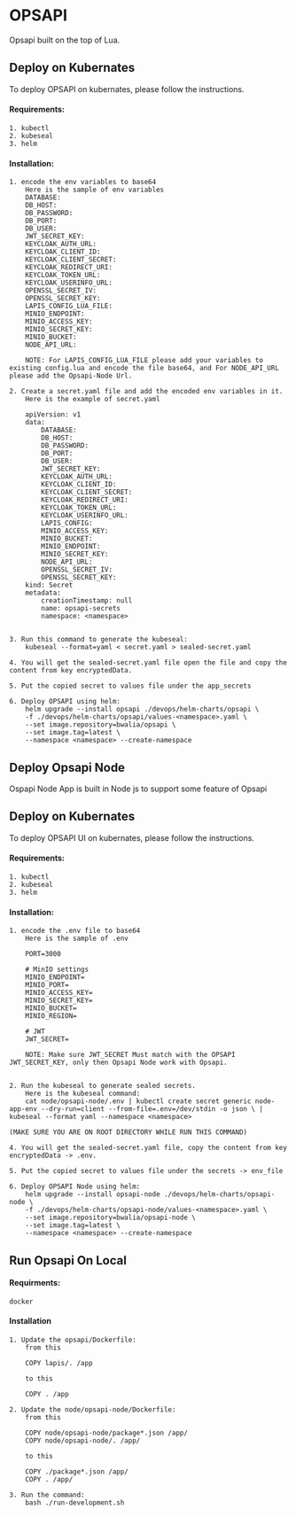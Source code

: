 # OPSAPI

Opsapi built on the top of Lua.

## Deploy on Kubernates

To deploy OPSAPI on kubernates, please follow the instructions.

#### Requirements:

    1. kubectl
    2. kubeseal
    3. helm

#### Installation:

    1. encode the env variables to base64
        Here is the sample of env variables
        DATABASE:
        DB_HOST:
        DB_PASSWORD:
        DB_PORT:
        DB_USER:
        JWT_SECRET_KEY:
        KEYCLOAK_AUTH_URL:
        KEYCLOAK_CLIENT_ID:
        KEYCLOAK_CLIENT_SECRET:
        KEYCLOAK_REDIRECT_URI:
        KEYCLOAK_TOKEN_URL:
        KEYCLOAK_USERINFO_URL:
        OPENSSL_SECRET_IV:
        OPENSSL_SECRET_KEY:
        LAPIS_CONFIG_LUA_FILE:
        MINIO_ENDPOINT:
        MINIO_ACCESS_KEY:
        MINIO_SECRET_KEY:
        MINIO_BUCKET:
        NODE_API_URL:

        NOTE: For LAPIS_CONFIG_LUA_FILE please add your variables to existing config.lua and encode the file base64, and For NODE_API_URL please add the Opsapi-Node Url.

    2. Create a secret.yaml file and add the encoded env variables in it.
        Here is the example of secret.yaml

        apiVersion: v1
        data:
            DATABASE:
            DB_HOST:
            DB_PASSWORD:
            DB_PORT:
            DB_USER:
            JWT_SECRET_KEY:
            KEYCLOAK_AUTH_URL:
            KEYCLOAK_CLIENT_ID:
            KEYCLOAK_CLIENT_SECRET:
            KEYCLOAK_REDIRECT_URI:
            KEYCLOAK_TOKEN_URL:
            KEYCLOAK_USERINFO_URL:
            LAPIS_CONFIG:
            MINIO_ACCESS_KEY:
            MINIO_BUCKET:
            MINIO_ENDPOINT:
            MINIO_SECRET_KEY:
            NODE_API_URL:
            OPENSSL_SECRET_IV:
            OPENSSL_SECRET_KEY:
        kind: Secret
        metadata:
            creationTimestamp: null
            name: opsapi-secrets
            namespace: <namespace>


    3. Run this command to generate the kubeseal:
        kubeseal --format=yaml < secret.yaml > sealed-secret.yaml

    4. You will get the sealed-secret.yaml file open the file and copy the content from key encryptedData.

    5. Put the copied secret to values file under the app_secrets

    6. Deploy OPSAPI using helm:
        helm upgrade --install opsapi ./devops/helm-charts/opsapi \
        -f ./devops/helm-charts/opsapi/values-<namespace>.yaml \
        --set image.repository=bwalia/opsapi \
        --set image.tag=latest \
        --namespace <namespace> --create-namespace

## Deploy Opsapi Node

Ospapi Node App is built in Node js to support some feature of Opsapi

## Deploy on Kubernates

To deploy OPSAPI UI on kubernates, please follow the instructions.

#### Requirements:

    1. kubectl
    2. kubeseal
    3. helm

#### Installation:

    1. encode the .env file to base64
        Here is the sample of .env

        PORT=3000

        # MinIO settings
        MINIO_ENDPOINT=
        MINIO_PORT=
        MINIO_ACCESS_KEY=
        MINIO_SECRET_KEY=
        MINIO_BUCKET=
        MINIO_REGION=

        # JWT
        JWT_SECRET=

        NOTE: Make sure JWT_SECRET Must match with the OPSAPI JWT_SECRET_KEY, only then Opsapi Node work with Opsapi.


    2. Run the kubeseal to generate sealed secrets.
        Here is the kubeseal command:
        cat node/opsapi-node/.env | kubectl create secret generic node-app-env --dry-run=client --from-file=.env=/dev/stdin -o json \ | kubeseal --format yaml --namespace <namespace>

    (MAKE SURE YOU ARE ON ROOT DIRECTORY WHILE RUN THIS COMMAND)

    4. You will get the sealed-secret.yaml file, copy the content from key encryptedData -> .env.

    5. Put the copied secret to values file under the secrets -> env_file

    6. Deploy OPSAPI Node using helm:
        helm upgrade --install opsapi-node ./devops/helm-charts/opsapi-node \
        -f ./devops/helm-charts/opsapi-node/values-<namespace>.yaml \
        --set image.repository=bwalia/opsapi-node \
        --set image.tag=latest \
        --namespace <namespace> --create-namespace



## Run Opsapi On Local

#### Requirments:

    docker

#### Installation

    1. Update the opsapi/Dockerfile:
        from this

        COPY lapis/. /app

        to this

        COPY . /app

    2. Update the node/opsapi-node/Dockerfile:
        from this

        COPY node/opsapi-node/package*.json /app/
        COPY node/opsapi-node/. /app/

        to this

        COPY ./package*.json /app/
        COPY . /app/

    3. Run the command:
        bash ./run-development.sh
